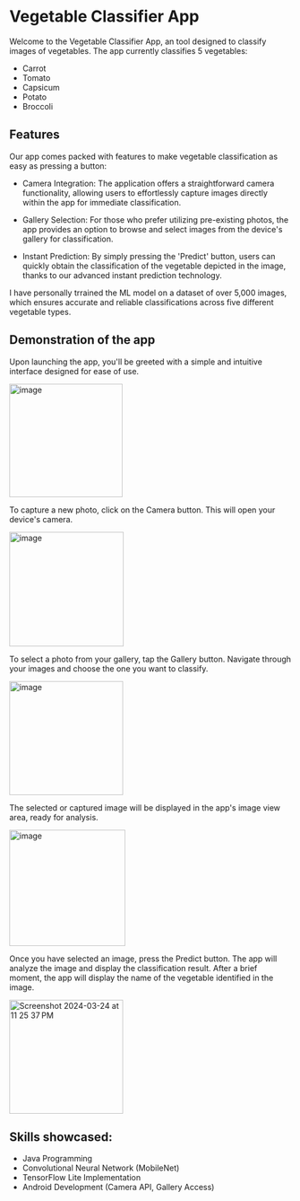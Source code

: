 # Vegetable Classifier App

Welcome to the Vegetable Classifier App, an tool designed to classify images of vegetables. The app currently classifies 5 vegetables: 
 - Carrot
 - Tomato
 - Capsicum
 - Potato
 - Broccoli

## Features
Our app comes packed with features to make vegetable classification as easy as pressing a button:

 - Camera Integration: The application offers a straightforward camera functionality, allowing users to effortlessly capture images directly within the app for immediate classification.

 - Gallery Selection: For those who prefer utilizing pre-existing photos, the app provides an option to browse and select images from the device's gallery for classification.

 - Instant Prediction: By simply pressing the 'Predict' button, users can quickly obtain the classification of the vegetable depicted in the image, thanks to our advanced instant prediction technology.

I have personally trrained the ML model on a dataset of over 5,000 images, which ensures accurate and reliable classifications across five different vegetable types.

## Demonstration of the app
Upon launching the app, you'll be greeted with a simple and intuitive interface designed for ease of use.

<img width="202" alt="image" src="https://github.com/JithinBathula/Vegetable-Image-Classification/assets/90094241/4cce2c93-4ef1-4eec-95ee-40289f3303ff">

To capture a new photo, click on the Camera button. This will open your device's camera.

<img width="204" alt="image" src="https://github.com/JithinBathula/Vegetable-Image-Classification/assets/90094241/6285b969-6e64-43e9-b8b1-df23a9d86e30">

To select a photo from your gallery, tap the Gallery button. Navigate through your images and choose the one you want to classify.

<img width="203" alt="image" src="https://github.com/JithinBathula/Vegetable-Image-Classification/assets/90094241/59f4e362-44ea-4bc4-8662-09974db7ff94">

The selected or captured image will be displayed in the app's image view area, ready for analysis.

<img width="207" alt="image" src="https://github.com/JithinBathula/Vegetable-Image-Classification/assets/90094241/ab082804-f3bb-4cf2-9e01-0cc217a30e24">

Once you have selected an image, press the Predict button. The app will analyze the image and display the classification result. After a brief moment, the app will display the name of the vegetable identified in the image.

<img width="203" alt="Screenshot 2024-03-24 at 11 25 37 PM" src="https://github.com/JithinBathula/Vegetable-Image-Classification/assets/90094241/352a4366-869a-472f-9b45-6cb3d265fb69">

## Skills showcased:
 - Java Programming
 - Convolutional Neural Network (MobileNet)
 - TensorFlow Lite Implementation
 - Android Development (Camera API, Gallery Access)
